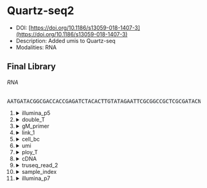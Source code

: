 # Quartz-seq2
- DOI: [https://doi.org/10.1186/s13059-018-1407-3](https://doi.org/10.1186/s13059-018-1407-3)
- Description: Added umis to Quartz-seq
- Modalities: RNA
    
## Final Library
###### RNA
<pre style="overflow-x: auto; text-align: left; background-color: #f6f8fa">AATGATACGGCGACCACCGAGATCTACACTTGTATAGAATTCGCGGCCGCTCGCGATACNNNNNNNNNNNNNNNNNNNNNNNXXAGATCGGAAGAGCACACGTCTGAACTCCAGTCACNNNNNNATCTCGTATGCCGTCTTCTGCTTG</pre>
1. <details><summary>illumina_p5</summary>

   - sequence_type: fixed
   - sequence: <pre style="overflow-x: auto; text-align: left; margin: 0; display: inline;">AATGATACGGCGACCACCGAGATCTACAC</pre>
   - min_len: 29
   - max_len: 29
   - onlist: None
   </details>
2. <details><summary>double_T</summary>

   - sequence_type: fixed
   - sequence: <pre style="overflow-x: auto; text-align: left; margin: 0; display: inline;">TT</pre>
   - min_len: 2
   - max_len: 2
   - onlist: None
   </details>
3. <details><summary>gM_primer</summary>

   - sequence_type: fixed
   - sequence: <pre style="overflow-x: auto; text-align: left; margin: 0; display: inline;">GTATAGAATTCGCGGCCGCTCGCGAT</pre>
   - min_len: 24
   - max_len: 24
   - onlist: None
   </details>
4. <details><summary>link_1</summary>

   - sequence_type: fixed
   - sequence: <pre style="overflow-x: auto; text-align: left; margin: 0; display: inline;">AC</pre>
   - min_len: 2
   - max_len: 2
   - onlist: None
   </details>
5. <details><summary>cell_bc</summary>

   - sequence_type: onlist
   - sequence: <pre style="overflow-x: auto; text-align: left; margin: 0; display: inline;">NNNNNNNNNNNNNNN</pre>
   - min_len: 15
   - max_len: 15
   - onlist: cell_bc_onlist.txt
   </details>
6. <details><summary>umi</summary>

   - sequence_type: random
   - sequence: <pre style="overflow-x: auto; text-align: left; margin: 0; display: inline;">NNNNNNNN</pre>
   - min_len: 8
   - max_len: 8
   - onlist: None
   </details>
7. <details><summary>ploy_T</summary>

   - sequence_type: random
   - sequence: <pre style="overflow-x: auto; text-align: left; margin: 0; display: inline;">X</pre>
   - min_len: 1
   - max_len: 98
   - onlist: None
   </details>
8. <details><summary>cDNA</summary>

   - sequence_type: random
   - sequence: <pre style="overflow-x: auto; text-align: left; margin: 0; display: inline;">X</pre>
   - min_len: 1
   - max_len: 98
   - onlist: None
   </details>
9. <details><summary>truseq_read_2</summary>

   - sequence_type: fixed
   - sequence: <pre style="overflow-x: auto; text-align: left; margin: 0; display: inline;">AGATCGGAAGAGCACACGTCTGAACTCCAGTCAC</pre>
   - min_len: 34
   - max_len: 34
   - onlist: None
   </details>
10. <details><summary>sample_index</summary>

    - sequence_type: random
    - sequence: <pre style="overflow-x: auto; text-align: left; margin: 0; display: inline;">NNNNNN</pre>
    - min_len: 6
    - max_len: 6
    - onlist: None
    </details>
11. <details><summary>illumina_p7</summary>

    - sequence_type: fixed
    - sequence: <pre style="overflow-x: auto; text-align: left; margin: 0; display: inline;">ATCTCGTATGCCGTCTTCTGCTTG</pre>
    - min_len: 24
    - max_len: 24
    - onlist: None
    </details>
